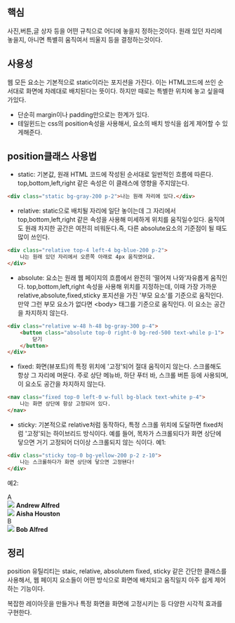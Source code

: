 ## 핵심
사진,버튼,글 상자 등을 어떤 규칙으로 어디에 놓을지 정하는것이다.
원래 있던 자리에 놓을지, 아니면 특별히 움직여서 띄울지 등을 결정하는것이다.

## 사용성
웹 모든 요소는 기본적으로 static이라는 포지션을 가진다. 이는 HTML코드에 쓰인 순서대로 화면에 차례대로 배치된다는 뜻이다. 하지만 때로는 특별한 위치에 놓고 싶을때가있다.
- 단순히 margin이나 padding만으로는 한계가 있다.
- 테일윈드는 css의 position속성을 사용해서, 요소의 배치 방식을 쉽게 제어할 수 있게해준다.

## position클래스 사용법
- static: 기본값, 원래 HTML 코드에 작성된 순서대로 일반적인 흐름에 따른다. top,bottom,left,right 같은 속성은 이 클래스에 영향을 주지않는다.
```HTML
<div class="static bg-gray-200 p-2">나는 원래 자리에 있다.</div>
```
- relative: static으로 배치될 자리에 일단 놓이는데 그 자리에서 top,bottom,left,right 같은 속성을 사용해 미세하게 위치를 움직일수있다. 움직여도 원래 차지한 공간은 여전히 비워둔다.즉, 다른 absolute요소의 기준점이 될 때도 많이 쓰인다.
```HTML
<div class="relative top-4 left-4 bg-blue-200 p-2">
	나는 원래 있던 자리에서 오른쪽 아래로 4px 움직였어요.
</div>
```
- absolute: 요소는 원래 웹 페이지의 흐름에서 완전히 '떨어져 나와'자유롭게 움직인다. top,bottom,left,right 속성을 사용해 위치를 지정하는데, 이때 가장 가까운 relative,absolute,fixed,sticky 포지션을 가진 '부모 요소'를 기준으로 움직인다. 만약 그런 부모 요소가 없다면 \<body> 태그를 기준으로 움직인다. 이 요소는 공간을 차지하지 않는다.
```HTML
<div class="relative w-48 h-48 bg-gray-300 p-4">
	<button class="absolute top-0 right-0 bg-red-500 text-while p-1">
		닫기
	</button>
</div>
```
- fixed: 화면(뷰포트)의 특정 위치에 '고정'되어 절대 움직이지 않는다. 스크롤해도 항상 그 자리에 머문다. 주로 상단 메뉴바, 하단 푸터 바, 스크롤 버튼 등에 사용되며, 이 요소도 공간을 차지하지 않는다.
```HTMl
<nav class="fixed top-0 left-0 w-full bg-black text-white p-4">
	나는 화면 상단에 항상 고정되어 있다.
</nav>
```
- sticky: 기본적으로 relative처럼 동작하다, 특정 스크롤 위치에 도달하면 fixed처럼 '고정'되는 하이브리드 방식이다. 예를 들어, 목차가 스크롤되다가 화면 상단에 닿으면 거기 고정되어 더이상 스크롤되지 않는 식이다.
예1:
```HTML
<div class="sticky top-0 bg-yellow-200 p-2 z-10">
	나는 스크롤하다가 화면 상단에 닿으면 고정됀다!
</div>
```
예2:
<div> 
	<div>
		 <div class="sticky top-0 ...">A</div>
		  <div> 
			  <div> 
				  <img src="/img/andrew.jpg" />
				   <strong>Andrew Alfred</strong>
				</div> 
			<div> 
				 <img src="/img/aisha.jpg" /> 
				 <strong>Aisha Houston</strong> 
			</div> 
			<!-- ... --> 
			</div> 
			</div> 
			<div> 
			<div class="sticky top-0">B</div> <div> <div> <img src="/img/bob.jpg" /> <strong>Bob Alfred</strong> </div> <!-- ... --> </div> </div> <!-- ... -->
	
</div>

## 정리
position 유틸리티는 staic, relative, absolutem fixed, sticky 같은 간단한 클래스를 사용해서, 웹 페이지 요소들이 어떤 방식으로 화면에 배치되고 움직일지 아주 쉽게 제어하는 기능이다.

복잡한 레이아웃을 만들거나 특정 화면을 화면에 고정시키는 등 다양한 시각적 효과를 구현한다.
